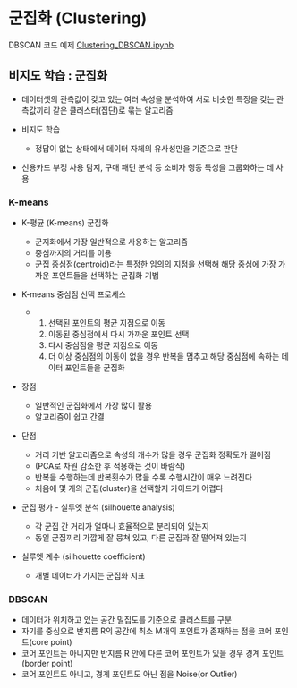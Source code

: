 # 군집화 (Clustering)

DBSCAN 코드 예제 [Clustering_DBSCAN.ipynb](https://github.com/juzero224/TIL/blob/ff32aff5f05374e755169065cf9fb9a96d50a76d/04_ML/Multi_ML_Python/Clustering_DBSCAN.ipynb)



## 비지도 학습 : 군집화

- 데이터셋의 관측값이 갖고 있는 여러 속성을 분석하여 서로 비슷한 특징을 갖는 관측값끼리 같은 클러스터(집단)로 묶는 알고리즘

- 비지도 학습
  - 정답이 없는 상태에서 데이터 자체의 유사성만을 기준으로 판단
- 신용카드 부정 사용 탐지, 구매 패턴 분석 등 소비자 행동 특성을 그룹화하는 데 사용

### K-means

- K-평균 (K-means) 군집화
  - 군지화에서 가장 일반적으로 사용하는 알고리즘
  - 중심까지의 거리를 이용
  - 군집 중심점(centroid)라는 특정한 임의의 지점을 선택해 해당 중심에 가장 가까운 포인트들을 선택하는 군집화 기법



- K-means 중심점 선택 프로세스
  - 1. 선택된 포인트의 평균 지점으로 이동
    2. 이동된 중심점에서 다시 가까운 포인트 선택
    3. 다시 중심점을 평균 지점으로 이동
    4. 더 이상 중심점의 이동이 없을 경우 반복을 멈추고 해당 중심점에 속하는 데이터 포인트들을 군집화



- 장점
  - 일반적인 군집화에서 가장 많이 활용
  - 알고리즘이 쉽고 간결
- 단점
  - 거리 기반 알고리즘으로 속성의 개수가 많을 경우 군집화 정확도가 떨어짐
  - (PCA로 차원 감소한 후 적용하는 것이 바람직)
  - 반복을 수행하는데 반복횟수가 많을 수록 수행시간이 매우 느려진다
  - 처음에 몇 개의 군집(cluster)을 선택할지 가이드가 어렵다



- 군집 평가 - 실루엣 분석 (silhouette analysis)
  - 각 군집 간 거리가 얼마나 효율적으로 분리되어 있는지
  - 동일 군집끼리 가깝게 잘 뭉쳐 있고, 다른 군집과 잘 떨어져 있는지
- 실루엣 계수 (silhouette coefficient)
  - 개별 데이터가 가지는 군집화 지표





### DBSCAN

- 데이터가 위치하고 있는 공간 밀집도를 기준으로 클러스트를 구분
- 자기를 중심으로 반지름 R의 공간에 최소 M개의 포인트가 존재하는 점을 코어 포인트(core point)
- 코어 포인트는 아니지만 반지름 R 안에 다른 코어 포인트가 있을 경우 경계 포인트 (border point)
- 코어 포인트도 아니고, 경계 포인트도 아닌 점을 Noise(or Outlier)